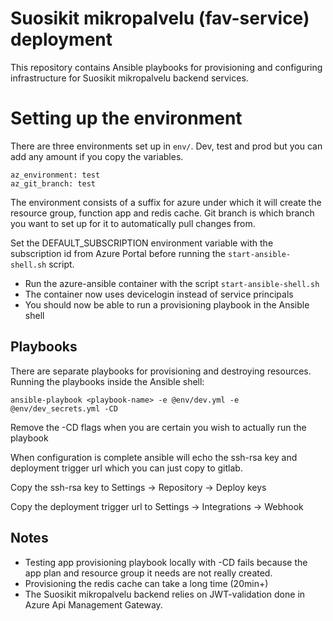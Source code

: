 # Suosikit mikropalvelu (fav-service) deployment

This repository contains Ansible playbooks for provisioning and configuring infrastructure for Suosikit mikropalvelu backend services.

# Setting up the environment

There are three environments set up in `env/`. Dev, test and prod but you can add any amount if you copy the variables.

```
az_environment: test
az_git_branch: test
```

The environment consists of a suffix for azure under which it will create the resource group, function app and redis cache. Git branch is which branch you want to set up for it to automatically pull changes from.

Set the DEFAULT_SUBSCRIPTION environment variable with the subscription id from Azure Portal before running the `start-ansible-shell.sh` script.

- Run the azure-ansible container with the script `start-ansible-shell.sh`
- The container now uses devicelogin instead of service principals
- You should now be able to run a provisioning playbook in the Ansible shell

## Playbooks

There are separate playbooks for provisioning and destroying resources.
Running the playbooks inside the Ansible shell:

`ansible-playbook <playbook-name> -e @env/dev.yml -e @env/dev_secrets.yml -CD`

Remove the -CD flags when you are certain you wish to actually run the playbook

When configuration is complete ansible will echo the ssh-rsa key and deployment trigger url which you can just copy to gitlab.

Copy the ssh-rsa key to Settings -> Repository -> Deploy keys

Copy the deployment trigger url to Settings -> Integrations -> Webhook

## Notes
- Testing app provisioning playbook locally with -CD fails because the app plan and resource group it needs are not really created.
- Provisioning the redis cache can take a long time (20min+)
- The Suosikit mikropalvelu backend relies on JWT-validation done in Azure Api Management Gateway.
